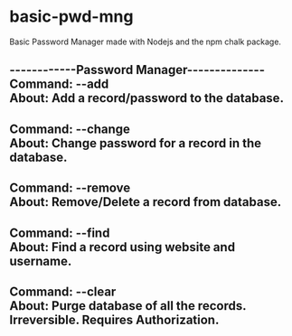 # basic-pwd-mng
Basic Password Manager made with Nodejs and the npm chalk package.  

------------Password Manager--------------  
Command: --add  
About: Add a record/password to the database.  
---------------------------
Command: --change  
About: Change password for a record in the database.  
---------------------------
Command: --remove  
About: Remove/Delete a record from database.  
---------------------------
Command: --find  
About: Find a record using website and username.  
---------------------------
Command: --clear  
About: Purge database of all the records. Irreversible. Requires Authorization.  
---------------------------
